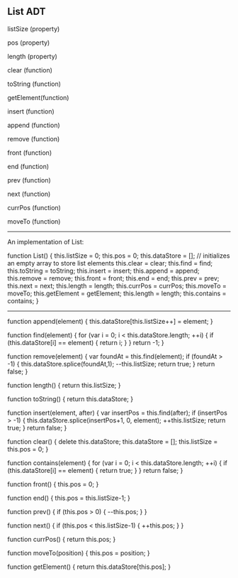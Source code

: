List ADT
-----------
listSize (property) 

pos (property)

length (property) 

clear (function) 

toString (function) 

getElement(function) 

insert (function) 

append (function) 

remove (function) 

front (function)

end (function) 

prev (function) 

next (function) 

currPos (function) 

moveTo (function)

-------------
An implementation of List:

function List() {
this.listSize = 0;
this.pos = 0;
this.dataStore = []; // initializes an empty array to store list elements this.clear = clear;
this.find = find;
this.toString = toString; 
this.insert = insert; 
this.append = append; 
this.remove = remove; 
this.front = front;
this.end = end;
this.prev = prev;
this.next = next; 
this.length = length; 
this.currPos = currPos; 
this.moveTo = moveTo; 
this.getElement = getElement; 
this.length = length; 
this.contains = contains;
}

----------------
function append(element) { 
  this.dataStore[this.listSize++] = element;
}

function find(element) {
  for (var i = 0; i < this.dataStore.length; ++i) {
    if (this.dataStore[i] == element) { return i;
  } }
return -1; }

function remove(element) {
var foundAt = this.find(element); if (foundAt > -1) {
this.dataStore.splice(foundAt,1); --this.listSize;
return true;
}
return false; }

function length() { 
  return this.listSize;
}


function toString() { 
  return this.dataStore;
}

function insert(element, after) { var insertPos = this.find(after); if (insertPos > -1) {
this.dataStore.splice(insertPos+1, 0, element); ++this.listSize;
return true;
}
return false; }

function clear() {
delete this.dataStore; this.dataStore = []; this.listSize = this.pos = 0;
}

function contains(element) {
for (var i = 0; i < this.dataStore.length; ++i) {
if (this.dataStore[i] == element) { return true;
} }
return false; }

function front() { this.pos = 0;
}

function end() {
this.pos = this.listSize-1;
}

function prev() {
if (this.pos > 0) {
--this.pos; }
}

function next() {
if (this.pos < this.listSize-1) {
++this.pos; }
}

function currPos() { return this.pos;
}

function moveTo(position) { this.pos = position;
}

function getElement() {
return this.dataStore[this.pos];
}



